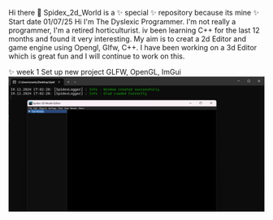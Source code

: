 Hi there 👋 Spidex_2d_World is a ✨ special ✨ repository because its mine
✨ Start date 01/07/25
Hi I'm The Dyslexic Programmer. I'm not really a programmer, I'm a retired horticulturist.
iv been learning C++ for the last 12 months and found it very interesting.
My aim is to creat a 2d Editor and game engine using Opengl, Glfw, C++.
I have been working on a 3d Editor which is great fun and I will continue to work on this.

✨ week 1 Set up new project GLFW, OpenGL, ImGui
![image_alt](https://github.com/Spidex3d/Spidex_Editor/blob/fba776e2aafa5edf5c0f0265e196321f564684df/Readme/Editor_01.jpg)

